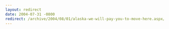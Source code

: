 ```yaml
---
layout: redirect
date: 2004-07-31 -0800
redirect: /archive/2004/08/01/alaska-we-will-pay-you-to-move-here.aspx/
---
```

